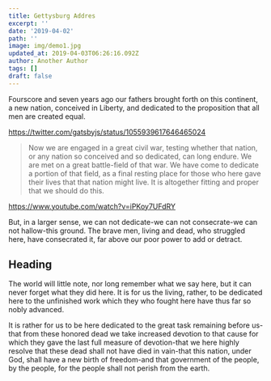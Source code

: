 ```yaml
---
title: Gettysburg Addres
excerpt: ''
date: '2019-04-02'
path: ''
image: img/demo1.jpg
updated_at: 2019-04-03T06:26:16.092Z
author: Another Author
tags: []
draft: false
---
```

Fourscore and seven years ago our fathers brought forth on this continent, a new nation, conceived in Liberty, and dedicated to the proposition that all men are created equal.

https://twitter.com/gatsbyjs/status/1055939617646465024

> Now we are engaged in a great civil war, testing whether that nation, or any nation so conceived and so dedicated, can long endure. We are met on a great battle\-field of that war. We have come to dedicate a portion of that field, as a final resting place for those who here gave their lives that that nation might live. It is altogether fitting and proper that we should do this.

https://www.youtube.com/watch?v=iPKoy7UFdRY

But, in a larger sense, we can not dedicate\-we can not consecrate\-we can not hallow\-this ground. The brave men, living and dead, who struggled here, have consecrated it, far above our poor power to add or detract. 

## Heading

The world will little note, nor long remember what we say here, but it can never forget what they did here. It is for us the living, rather, to be dedicated here to the unfinished work which they who fought here have thus far so nobly advanced.

It is rather for us to be here dedicated to the great task remaining before us\-that from these honored dead we take increased devotion to that cause for which they gave the last full measure of devotion\-that we here highly resolve that these dead shall not have died in vain\-that this nation, under God, shall have a new birth of freedom\-and that government of the people, by the people, for the people shall not perish from the earth.

